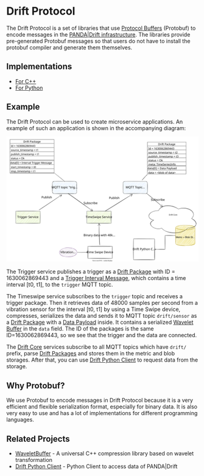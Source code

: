 # Drift Protocol

The Drift Protocol is a set of libraries that
use [Protocol Buffers](https://developers.google.com/protocol-buffers/docs/overview) (Protobuf) to encode messages in
the [PANDA|Drift infrastructure](https://driftpythonclient.readthedocs.io/en/latest/docs/panda_drift/). The libraries
provide pre-generated Protobuf messages so that users do not have to install the protobuf compiler and generate them
themselves.

## Implementations

* [For C++](cpp/README.md)
* [For Python](python/README.md)

## Example

The Drift Protocol can be used to create microservice applications. An example of such an application is shown in the
accompanying diagram:

![Drift Protocol Example](docs/img/example.drawio.svg)

The Trigger service publishes a trigger as a [Drift Package](docs/api/common.md#driftpackage) with ID = 1630062869443 and
a [Trigger Interval Message](docs/api/triggering.md#intervaltriggermessage), which contains a time interval [t0, t1], to
the  `trigger` MQTT topic.

The Timeswipe service subscribes to the `trigger` topic and receives a trigger package. Then it retrieves data of 48000
samples per second from a vibration sensor for the interval [t0, t1] by using a Time Swipe device, compresses, serializes
the data and sends it to MQTT topic `drift/sensor` as a [Drift Package](docs/api/common.md#driftpackage) with
a [Data Payload](docs/api/common.md#datapayload) inside. It contains a
serialized [Wavelet Buffer](https://github.com/panda-official/WaveletBuffer) in the `data` field. The ID of the packages
is the same ID=1630062869443, so we see that the trigger and the data are connected.

The [Drift Core](https://driftpythonclient.readthedocs.io/en/latest/docs/panda_drift/) services subscribe to all MQTT
topics which have `drift/` prefix, parse [Drift Packages](docs/api/common.md#driftpackage) and stores them in the metric
and blob storages. After that, you can use [Drift Python Client](https://github.com/panda-official/DriftPythonClient) to
request data from the storage.

## Why Protobuf?

We use Protobuf to encode messages in Drift Protocol because it is a very efficient and flexible serialization format,
especially for binary data. It is also very easy to use and has a lot of implementations for different programming languages.

## Related Projects

* [WaveletBuffer](https://github.com/panda-official/WaveletBuffer) - A universal C++ compression library based on
  wavelet transformation
* [Drift Python Client](https://github.com/panda-official/DriftPythonClient) - Python Client to access data of
  PANDA|Drift
